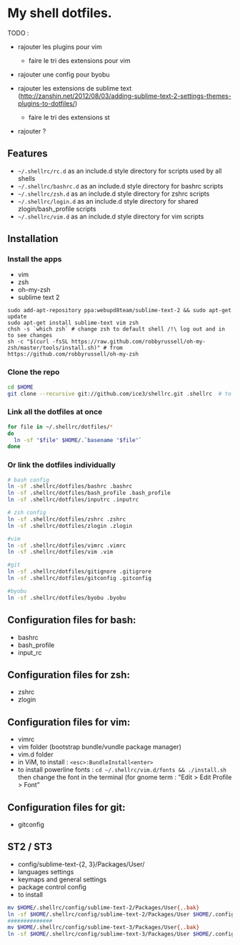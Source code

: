 # My shell dotfiles.

TODO :
 * rajouter les plugins pour vim
   * faire le tri des extensions pour vim
 * rajouter une config pour byobu
 * rajouter les extensions de sublime text (http://zanshin.net/2012/08/03/adding-sublime-text-2-settings-themes-plugins-to-dotfiles/)
   * faire le tri des extensions st

 * rajouter ?

## Features

* `~/.shellrc/rc.d` as an include.d style directory for scripts used by all shells
* `~/.shellrc/bashrc.d` as an include.d style directory for bashrc scripts
* `~/.shellrc/zsh.d` as an include.d style directory for zshrc scripts
* `~/.shellrc/login.d` as an include.d style directory for shared zlogin/bash\_profile scripts
* `~/.shellrc/vim.d` as an include.d style directory for vim scripts


## Installation

### Install the apps
 
* vim
* zsh
* oh-my-zsh
* sublime text 2 

```shell
sudo add-apt-repository ppa:webupd8team/sublime-text-2 && sudo apt-get update
sudo apt-get install sublime-text vim zsh
chsh -s `which zsh` # change zsh to default shell /!\ log out and in to see changes
sh -c "$(curl -fsSL https://raw.github.com/robbyrussell/oh-my-zsh/master/tools/install.sh)" # from https://github.com/robbyrussell/oh-my-zsh
```

### Clone the repo
```bash
cd $HOME
git clone --recursive git://github.com/ice3/shellrc.git .shellrc  # to clone submodules
```

### Link all the dotfiles at once
```bash
for file in ~/.shellrc/dotfiles/*
do
  ln -sf "$file" $HOME/.`basename "$file"`
done
```

### Or link the dotfiles individually
```bash
# bash config
ln -sf .shellrc/dotfiles/bashrc .bashrc
ln -sf .shellrc/dotfiles/bash_profile .bash_profile
ln -sf .shellrc/dotfiles/inputrc .inputrc

# zsh config
ln -sf .shellrc/dotfiles/zshrc .zshrc
ln -sf .shellrc/dotfiles/zlogin .zlogin

#vim
ln -sf .shellrc/dotfiles/vimrc .vimrc
ln -sf .shellrc/dotfiles/vim .vim

#git
ln -sf .shellrc/dotfiles/gitignore .gitigrore
ln -sf .shellrc/dotfiles/gitconfig .gitconfig

#byobu
ln -sf .shellrc/dotfiles/byobu .byobu
```


## Configuration files for bash:

* bashrc
* bash_profile
* input_rc

## Configuration files for zsh:

* zshrc
* zlogin

## Configuration files for vim:

 * vimrc
 * vim folder (bootstrap bundle/vundle package manager)
 * vim.d folder
 * in ViM, to install : `<esc>:BundleInstall<enter>`
 * to install powerline fonts : `cd ~/.shellrc/vim.d/fonts && ./install.sh` then change the font in the terminal (for gnome term : "Edit > Edit Profile > Font"

## Configuration files for git:

 * gitconfig

## ST2 / ST3
 * config/sublime-text-{2, 3}/Packages/User/
  * languages settings
  * keymaps and general settings
  * package control config
* to install

```bash
mv $HOME/.shellrc/config/sublime-text-2/Packages/User{,.bak}
ln -sf $HOME/.shellrc/config/sublime-text-2/Packages/User $HOME/.config/sublime-text-2/Packages/User
##############
mv $HOME/.shellrc/config/sublime-text-3/Packages/User{,.bak}
ln -sf $HOME/.shellrc/config/sublime-text-3/Packages/User $HOME/.config/sublime-text-3/Packages/User
```





